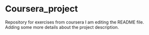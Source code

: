 # Coursera_project
Repository for exercises from coursera
I am editing the README file. Adding some more details about the project description.
